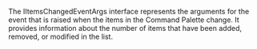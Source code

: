 The IItemsChangedEventArgs interface represents the arguments for the event that is raised when the items in the Command Palette change. It provides information about the number of items that have been added, removed, or modified in the list.